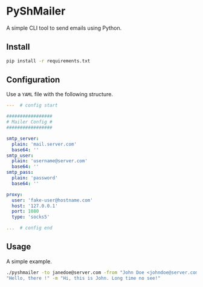 # PyShMailer

A simple CLI tool to send emails using Python.

## Install

```bash
pip install -r requirements.txt
```

## Configuration

Use a `YAML` file with the following structure.

```yaml
---  # config start

#################
# Mailer Config #
#################

smtp_server:
  plain: 'mail.server.com'
  base64: ''
smtp_user:
  plain: 'username@server.com'
  base64: ''
smtp_pass:
  plain: 'password'
  base64: ''

proxy:
  user: 'fake-user@hostname.com'
  host: '127.0.0.1'
  port: 1080
  type: 'socks5'

...  # config end
```

## Usage

A simple example.

```bash
./pyshmailer -to janedoe@server.com -from "John Doe <johndoe@server.com>" -s
"Hello, there !" -m "Hi, this is John. Long time no see!"
```

